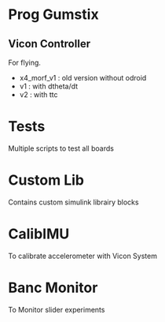 # Prog Gumstix
## Vicon Controller
For flying.

- x4_morf_v1 : old version without odroid
- v1 : with dtheta/dt
- v2 : with ttc

# Tests
Multiple scripts to test all boards

# Custom Lib
Contains custom simulink librairy blocks

# CalibIMU
To calibrate accelerometer with Vicon System

# Banc Monitor
To Monitor slider experiments